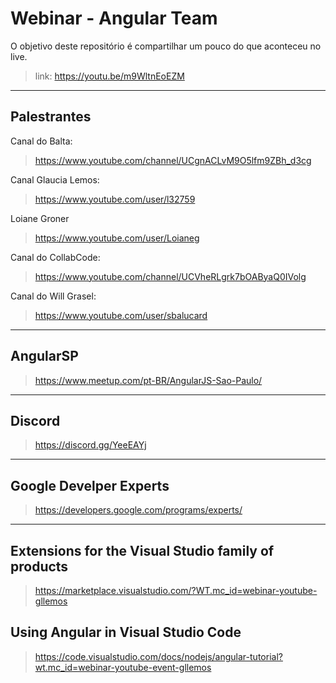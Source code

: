 # Webinar - Angular Team

O objetivo deste repositório é compartilhar um pouco do que aconteceu no live.

> link: https://youtu.be/m9WltnEoEZM

---

## Palestrantes

Canal do Balta:

> https://www.youtube.com/channel/UCgnACLvM9O5lfm9ZBh_d3cg

Canal Glaucia Lemos:

> https://www.youtube.com/user/l32759

Loiane Groner

> https://www.youtube.com/user/Loianeg

Canal do CollabCode:

> https://www.youtube.com/channel/UCVheRLgrk7bOAByaQ0IVolg

Canal do Will Grasel:

> https://www.youtube.com/user/sbalucard

---

## AngularSP

> https://www.meetup.com/pt-BR/AngularJS-Sao-Paulo/

---

## Discord

> https://discord.gg/YeeEAYj

---

## Google Develper Experts

> https://developers.google.com/programs/experts/

---

## Extensions for the Visual Studio family of products

> https://marketplace.visualstudio.com/?WT.mc_id=webinar-youtube-gllemos

## Using Angular in Visual Studio Code

> https://code.visualstudio.com/docs/nodejs/angular-tutorial?wt.mc_id=webinar-youtube-event-gllemos